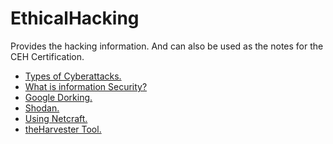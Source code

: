# EthicalHacking
Provides the hacking information. And can also be used as the notes for the CEH Certification.

- <a href="https://cyb3rtarun.blogspot.com/2022/11/cyberattacks.html" target="_blank">Types of Cyberattacks.</a>
- <a href="https://cyb3rtarun.blogspot.com/2022/11/what-is-information-security.html" target="_blank">What is information Security?</a>
- <a href="https://cyb3rtarun.blogspot.com/2022/11/google-dorking.html">Google Dorking.</a>
- <a href="https://cyb3rtarun.blogspot.com/2022/11/shodan.html">Shodan.</a>
- <a href="https://cyb3rtarun.blogspot.com/2022/11/using-netcraft.html">Using Netcraft.</a>
- <a href="https://cyb3rtarun.blogspot.com/2022/11/installing-theharvester-tool.html">theHarvester Tool.</a>
